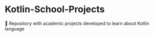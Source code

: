 # Kotlin-School-Projects
:iphone: Repository with academic projects developed to learn about Kotlin language
